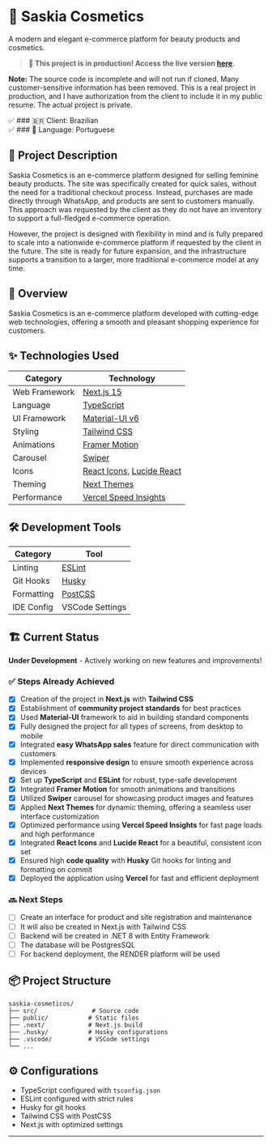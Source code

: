 # 💄 Saskia Cosmetics

A modern and elegant e-commerce platform for beauty products and cosmetics.

> **🚨 This project is in production! Access the live version [here](https://www.cosmeticossaskia.com.br/).**

**Note:** The source code is incomplete and will not run if cloned. Many customer-sensitive information has been removed. This is a real project in production, and I have authorization from the client to include it in my public resume. The actual project is private.

✅ ### 🇧🇷 Client: Brazilian  
✅ ### 💬 Language: Portuguese

## 🌟 Project Description

Saskia Cosmetics is an e-commerce platform designed for selling feminine beauty products. The site was specifically created for quick sales, without the need for a traditional checkout process. Instead, purchases are made directly through WhatsApp, and products are sent to customers manually. This approach was requested by the client as they do not have an inventory to support a full-fledged e-commerce operation. 

However, the project is designed with flexibility in mind and is fully prepared to scale into a nationwide e-commerce platform if requested by the client in the future. The site is ready for future expansion, and the infrastructure supports a transition to a larger, more traditional e-commerce model at any time.

## 🚀 Overview

Saskia Cosmetics is an e-commerce platform developed with cutting-edge web technologies, offering a smooth and pleasant shopping experience for customers.

## ✨ Technologies Used

| Category | Technology |
|----------|------------|
| Web Framework | [Next.js 15](https://nextjs.org/) |
| Language | [TypeScript](https://www.typescriptlang.org/) |
| UI Framework | [Material-UI v6](https://mui.com/) |
| Styling | [Tailwind CSS](https://tailwindcss.com/) |
| Animations | [Framer Motion](https://www.framer.com/motion/) |
| Carousel | [Swiper](https://swiperjs.com/) |
| Icons | [React Icons](https://react-icons.github.io/react-icons/), [Lucide React](https://lucide.dev/) |
| Theming | [Next Themes](https://github.com/pacocoursey/next-themes) |
| Performance | [Vercel Speed Insights](https://vercel.com/docs/speed-insights) |

## 🛠️ Development Tools

| Category | Tool |
|----------|------------|
| Linting | [ESLint](https://eslint.org/) |
| Git Hooks | [Husky](https://typicode.github.io/husky/) |
| Formatting | [PostCSS](https://postcss.org/) |
| IDE Config | VSCode Settings |

## 🏗️ Current Status

**Under Development** - Actively working on new features and improvements!

### ✅ Steps Already Achieved

- [x] Creation of the project in **Next.js** with **Tailwind CSS**
- [x] Establishment of **community project standards** for best practices
- [x] Used **Material-UI** framework to aid in building standard components
- [x] Fully designed the project for all types of screens, from desktop to mobile
- [x] Integrated **easy WhatsApp sales** feature for direct communication with customers
- [x] Implemented **responsive design** to ensure smooth experience across devices
- [x] Set up **TypeScript** and **ESLint** for robust, type-safe development
- [x] Integrated **Framer Motion** for smooth animations and transitions
- [x] Utilized **Swiper** carousel for showcasing product images and features
- [x] Applied **Next Themes** for dynamic theming, offering a seamless user interface customization
- [x] Optimized performance using **Vercel Speed Insights** for fast page loads and high performance
- [x] Integrated **React Icons** and **Lucide React** for a beautiful, consistent icon set
- [x] Ensured high **code quality** with **Husky** Git hooks for linting and formatting on commit
- [x] Deployed the application using **Vercel** for fast and efficient deployment

### 🔜 Next Steps

- [ ] Create an interface for product and site registration and maintenance
- [ ] It will also be created in Next.js with Tailwind CSS
- [ ] Backend will be created in .NET 8 with Entity Framework
- [ ] The database will be PostgresSQL
- [ ] For backend deployment, the RENDER platform will be used

## 📦 Project Structure

```
saskia-cosmeticos/
├── src/               # Source code
├── public/           # Static files
├── .next/            # Next.js build
├── .husky/           # Husky configurations
├── .vscode/          # VSCode settings
└── ...
```

## ⚙️ Configurations

- TypeScript configured with `tsconfig.json`
- ESLint configured with strict rules
- Husky for git hooks
- Tailwind CSS with PostCSS
- Next.js with optimized settings

---
